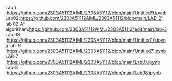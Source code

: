 Lab 1 :https://github.com/2303A51112AIML/2303A51112/blob/main/Untitled9.ipynb
Lab02:https://github.com/2303A51112AIML/2303A51112/blob/main/LAB-2]
lab 02 A* algoritham:https://github.com/2303A51112AIML/2303A51112/edit/main/lab-3
Lab 03 :https://github.com/2303A51112AIML/2303A51112/blob/main/Untitled10.ipynb
lab-6 :https://github.com/2303A51112AIML/2303A51112/blob/main/Untitled7.ipynb
LAB-7 :https://github.com/2303A51112AIML/2303A51112/blob/main/Lab07.ipynb
Lab-8 :https://github.com/2303A51112AIML/2303A51112/blob/main/Lab08.ipynb
